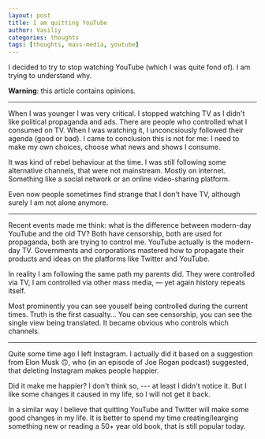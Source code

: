 ```yaml
---
layout: post
title: I am quitting YouTube
author: Vasiliy
categories: thoughts
tags: [thoughts, mass-media, youtube]
---
```


I decided to try to stop watching YouTube (which I was quite fond of). I am trying to understand why.

**Warning**: this article contains opinions.

---

When I was younger I was very critical. I stopped watching TV as I didn't like political propaganda and ads. There are people who controlled what I consumed on TV. When I was watching it, I unconcsiously followed their agenda (good or bad). I came to conclusion this is not for me: I need to make my own choices, choose what news and shows I consume.

It was kind of rebel behaviour at the time. I was still following some alternative channels, that were not mainstream. Mostly on internet. Something like a social network or an online video-sharing platform.

Even now people sometimes find strange that I don't have TV, although surely I am not alone anymore.

---

Recent events made me think: what is the difference between modern-day YouTube and the old TV? Both have censorship, both are used for propaganda, both are trying to control me. YouTube actually is the modern-day TV. Governments and corporations mastered how to propagate their products and ideas on the platforms like Twitter and YouTube.

In reality I am following the same path my parents did. They were controlled via TV, I am controlled via other mass media, — yet again history repeats itself.

Most prominently you can see youself being controlled during the current times. Truth is the first casualty... You can see censorship, you can see the single view being translated. It became obvious who controls which channels.

---

Quite some time ago I left Instagram. I actually did it based on a suggestion from Elon Musk 🙃, who (in an episode of Joe Rogan podcast) suggested, that deleting Instagram makes people happier.

Did it make me happier? I don't think so, --- at least I didn't notice it. But I like some changes it caused in my life, so I will not get it back.

In a similar way I believe that quitting YouTube and Twitter will make some good changes in my life. It is better to spend my time creating/learging something new or reading a 50+ year old book, that is still popular today.